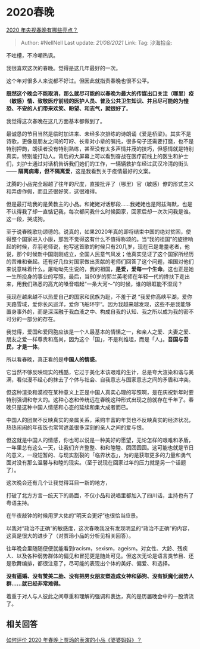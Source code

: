 # 2020春晚

[2020 年央视春晚有哪些亮点？](https://www.zhihu.com/question/367643109/answer/984896238)

> Author: #NellNell
> Last update: *21/08/2021*
> Link:
> Tag:
> 沙海拾金:

不吐槽，不冷嘲热讽。

我很喜欢这次的春晚。觉得是这几年最好的一次。

这个年对很多人来说都不好过。但因此就指责春晚也很不公平。

**既然这个晚会不能取消，那么就尽可能的以春晚为最大的传媒出口关注（哪里）疫（敏感）情、致敬医疗前线的医护人员、普及公共卫生知识、并且尽可能的为惶恐、不安的人们带来欢笑、盼望、和志气，就很好了**。

我觉得这次春晚在这几方面基本都做到了。

最诚恳的节目当然是临时加进来、未经多次排练的诗朗诵《爱是桥梁》。其实不是诗歌，更像是朋友之间的叮咛、长辈对小辈的嘱托，很多句子还需要打磨，也不是特别押韵，朗读者没有特别熟练，甚至没有太多声情并茂的技巧，但感情就是特别真实，特别能打动人。背后的大屏幕上可以看到奋战在医疗前线上的医生和护士们，刘护士通过对话机告诉我们她们的工作，一辆辆救护车经过武汉冷清的街头 —— **隔离病毒，但不隔离爱**，这是我看到关于疫情最好的文案。

沈腾的小品完全超越了往年的尺度，直接批评了（哪里）官（敏感）僚的形式主义和弄虚作假，而且还很好笑，这很难得。

但是最打动我的是黄教主的小品。和姥姥对话那段……我姥姥也是阿兹海默，也是不认得我了却一直惦记我，每次都问我什么时候回家，回家后却一次次问我是谁。这一段，哭成狗。

至于说春晚歌功颂德的。说真的，如果2020年真的即将结束中国的绝对贫困，使得整个国家进入小康，那我不觉得这有什么不值得称颂的。当“我的祖国”的旋律响起的时候，乔羽老师说，他写这首歌的时候只有20几岁，现在已是耄耋老者，他说，那个时候新中国刚刚成立，全国人民意气风发；他真实见证了这个国家所经历的苦难和奋起。还有好几位对国家做出贡献的老师们回答了这个问题，祖国对他们来说意味着什么。屠呦呦先生说的，我的祖国，**是爱，爱每一个生命**。这也正是她一生所投身的事业的写照。最后，当90岁的郭兰英老师在年轻一代的搀扶下走出来，用我们熟悉的高亢的嗓音唱起“一条大河～”的时候，谁的眼眶能不湿润？

我现在越来越不以热爱自己的国家和民族为耻，不羞于说 “我爱你高峡平湖，爱你天路雪域，爱你长风巡洋，爱你飞船环宇“。因为我越来越发现，这些不是我能够置身事外的，而是深深融于我血液之中、构成自我的认知、我之所以成为我的密不可分的一部分的存在。

我觉得，爱国和爱同胞应该是一个人最基本的情愫之一，和亲人之爱、夫妻之爱、朋友之爱一样尊贵和高尚，因为这个「国」，不是利维坦，而是「人」。**吾国与吾民，才是一体**。

所以看春晚，真正看的是**中国人的情感**。

它当然不够反映现实的残酷，它过于美化本该艰难的生计，总是夸大渲染和谐与美满，看似漫不经心的抹去了个体与社会、自我意志与国家意志之间的矛盾和冲突。

但这种渲染和漠视在某种意义上正是中国人真实心理的写照啊，是在庆祝新年时要特别强调和夸大的。这种心态和传统远在春晚这种形式出现之前就存在千年了。春晚只是这种中国人情感和心态的延续和集大成者而已。

中国人的团聚不反映真实的亲属关系，采购丰富的年货也不反映真实的经济状况，热热闹闹的年夜饭也常常遮盖很多深刻的亲人之间的爱与恨。

但这就是中国人的情感，你也可以说是一种美好的愿望，无论怎样的艰难和矛盾，一年里总有这么一天，让我们齐齐整整、和和睦睦、团团圆圆。这可能也就是节日的意义，一段短暂的、与现实割裂的「临界状态」，为的是获取更多的力量和勇气面对没有那么温馨与和睦的现实。（至于说现在回家过年的压力就是另一个话题了）。

这次晚会还有几个让我觉得耳目一新的地方，

打破了北方方言一统天下的局面，不仅小品和说唱里都加入了四川话，主持也有了粤语主持。

在午夜敲钟的时候用罗大佑的“明天会更好”也很恰当应景。

以我对“政治不正确”的敏感度，这次春晚我没有发现明显的“政治不正确”的内容，这真是很大的进步了（对贾玲小品的分析见相关回答）。

往年晚会里随随便便就能看到racism，sexism，ageism。对女性、大龄、残疾人、以及各种弱势群体的偏见和冒犯更是随处可见。但这次无论是语言类节目、还是歌舞编排，都很注意了，尽可能的表现出个体的美好、偏爱、和选择。

**没有逼婚、没有赞美二胎、没有把男女朋友塑造成女神和舔狗、没有妖魔化弱势人群……就已经非常难得。**

着重于对人与人彼此之间尊重和理解的强调和表达，真的是历届晚会中的一股清流了。

## 相关回答

[如何评价 2020 年春晚上贾玲的表演的小品《婆婆妈妈》？](https://www.zhihu.com/question/367643128/answer/985709708)
